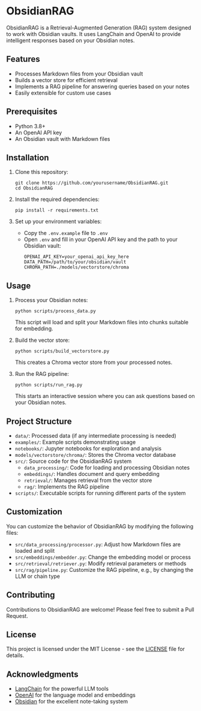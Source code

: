 # ObsidianRAG

ObsidianRAG is a Retrieval-Augmented Generation (RAG) system designed to work with Obsidian vaults. It uses LangChain and OpenAI to provide intelligent responses based on your Obsidian notes.

## Features

- Processes Markdown files from your Obsidian vault
- Builds a vector store for efficient retrieval
- Implements a RAG pipeline for answering queries based on your notes
- Easily extensible for custom use cases

## Prerequisites

- Python 3.8+
- An OpenAI API key
- An Obsidian vault with Markdown files

## Installation

1. Clone this repository:
   ```
   git clone https://github.com/yourusername/ObsidianRAG.git
   cd ObsidianRAG
   ```

2. Install the required dependencies:
   ```
   pip install -r requirements.txt
   ```

3. Set up your environment variables:
   - Copy the `.env.example` file to `.env`
   - Open `.env` and fill in your OpenAI API key and the path to your Obsidian vault:
     ```
     OPENAI_API_KEY=your_openai_api_key_here
     DATA_PATH=/path/to/your/obsidian/vault
     CHROMA_PATH=./models/vectorstore/chroma
     ```

## Usage

1. Process your Obsidian notes:
   ```
   python scripts/process_data.py
   ```
   This script will load and split your Markdown files into chunks suitable for embedding.

2. Build the vector store:
   ```
   python scripts/build_vectorstore.py
   ```
   This creates a Chroma vector store from your processed notes.

3. Run the RAG pipeline:
   ```
   python scripts/run_rag.py
   ```
   This starts an interactive session where you can ask questions based on your Obsidian notes.

## Project Structure

- `data/`: Processed data (if any intermediate processing is needed)
- `examples/`: Example scripts demonstrating usage
- `notebooks/`: Jupyter notebooks for exploration and analysis
- `models/vectorstore/chroma/`: Stores the Chroma vector database
- `src/`: Source code for the ObsidianRAG system
  - `data_processing/`: Code for loading and processing Obsidian notes
  - `embeddings/`: Handles document and query embedding
  - `retrieval/`: Manages retrieval from the vector store
  - `rag/`: Implements the RAG pipeline
- `scripts/`: Executable scripts for running different parts of the system

## Customization

You can customize the behavior of ObsidianRAG by modifying the following files:

- `src/data_processing/processor.py`: Adjust how Markdown files are loaded and split
- `src/embeddings/embedder.py`: Change the embedding model or process
- `src/retrieval/retriever.py`: Modify retrieval parameters or methods
- `src/rag/pipeline.py`: Customize the RAG pipeline, e.g., by changing the LLM or chain type

## Contributing

Contributions to ObsidianRAG are welcome! Please feel free to submit a Pull Request.

## License

This project is licensed under the MIT License - see the [LICENSE](LICENSE) file for details.

## Acknowledgments

- [LangChain](https://github.com/hwchase17/langchain) for the powerful LLM tools
- [OpenAI](https://openai.com/) for the language model and embeddings
- [Obsidian](https://obsidian.md/) for the excellent note-taking system